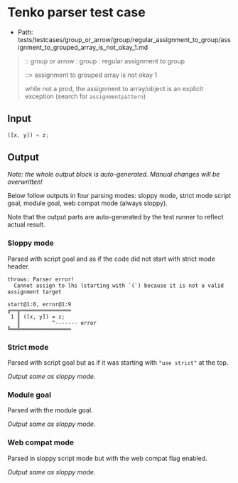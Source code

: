 # Tenko parser test case

- Path: tests/testcases/group_or_arrow/group/regular_assignment_to_group/assignment_to_grouped_array_is_not_okay_1.md

> :: group or arrow : group : regular assignment to group
>
> ::> assignment to grouped array is not okay 1
>
> while not a prod, the assignment to array/object is an explicit exception (search for `assignmentpattern`)

## Input

`````js
([x, y]) = z;
`````

## Output

_Note: the whole output block is auto-generated. Manual changes will be overwritten!_

Below follow outputs in four parsing modes: sloppy mode, strict mode script goal, module goal, web compat mode (always sloppy).

Note that the output parts are auto-generated by the test runner to reflect actual result.

### Sloppy mode

Parsed with script goal and as if the code did not start with strict mode header.

`````
throws: Parser error!
  Cannot assign to lhs (starting with `(`) because it is not a valid assignment target

start@1:0, error@1:9
╔══╦════════════════
 1 ║ ([x, y]) = z;
   ║          ^------- error
╚══╩════════════════

`````

### Strict mode

Parsed with script goal but as if it was starting with `"use strict"` at the top.

_Output same as sloppy mode._

### Module goal

Parsed with the module goal.

_Output same as sloppy mode._

### Web compat mode

Parsed in sloppy script mode but with the web compat flag enabled.

_Output same as sloppy mode._
